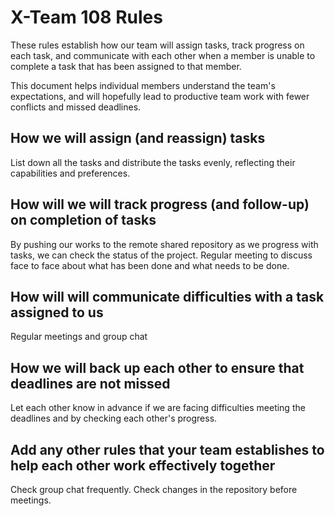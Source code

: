 # X-Team 108 Rules

These rules establish how our team will assign tasks,
track progress on each task, and communicate with each other 
when a member is unable to complete a task that has been assigned to that member.

This document helps individual members understand the team's expectations,
and will hopefully lead to productive team work with fewer conflicts
and missed deadlines.

## How we will assign (and reassign) tasks
List down all the tasks and distribute the tasks evenly, reflecting their capabilities and preferences.

## How will we will track progress (and follow-up) on completion of tasks
By pushing our works to the remote shared repository as we progress with tasks, we can check the status of the project.
Regular meeting to discuss face to face about what has been done and what needs to be done.


## How will will communicate difficulties with a task assigned to us
Regular meetings and group chat


## How we will back up each other to ensure that deadlines are not missed
Let each other know in advance if we are facing difficulties meeting the deadlines and by checking each other's progress.


## Add any other rules that your team establishes to help each other work effectively together
Check group chat frequently.
Check changes in the repository before meetings.


